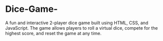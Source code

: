 # Dice-Game-
A fun and interactive 2-player dice game built using HTML, CSS, and JavaScript. The game allows players to roll a virtual dice, compete for the highest score, and reset the game at any time.

